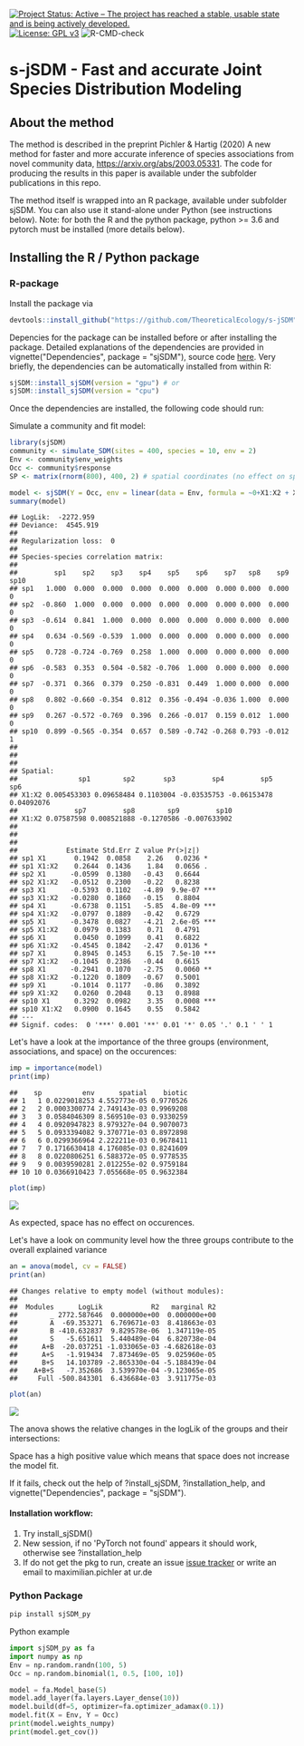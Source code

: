[![Project Status: Active – The project has reached a stable, usable state and is being actively developed.](http://www.repostatus.org/badges/latest/active.svg)](http://www.repostatus.org/#active)
[![License: GPL v3](https://img.shields.io/badge/License-GPL%20v3-blue.svg)](https://www.gnu.org/licenses/gpl-3.0)
![R-CMD-check](https://github.com/TheoreticalEcology/s-jSDM/workflows/R-CMD-check/badge.svg?branch=master)


# s-jSDM - Fast and accurate Joint Species Distribution Modeling

## About the method

The method is described in the preprint Pichler & Hartig (2020) A new method for faster and more accurate inference of species associations from novel community data, https://arxiv.org/abs/2003.05331. The code for producing the results in this paper is available under the subfolder publications in this repo.

The method itself is wrapped into an R package, available under subfolder sjSDM. You can also use it stand-alone under Python (see instructions below). Note: for both the R and the python package, python >= 3.6 and pytorch must be installed (more details below).

## Installing the R / Python package

### R-package

Install the package via


```r
devtools::install_github("https://github.com/TheoreticalEcology/s-jSDM", subdir = "sjSDM")
```

Depencies for the package can be installed before or after installing the package. Detailed explanations of the dependencies are provided in vignette("Dependencies", package = "sjSDM"), source code [here](https://github.com/TheoreticalEcology/s-jSDM/blob/master/sjSDM/vignettes/Dependencies.Rmd). Very briefly,  the dependencies can be automatically installed from within R:


```r
sjSDM::install_sjSDM(version = "gpu") # or
sjSDM::install_sjSDM(version = "cpu")
```
Once the dependencies are installed, the following code should run:

Simulate a community and fit model:

```r
library(sjSDM)
community <- simulate_SDM(sites = 400, species = 10, env = 2)
Env <- community$env_weights
Occ <- community$response
SP <- matrix(rnorm(800), 400, 2) # spatial coordinates (no effect on species occurences)

model <- sjSDM(Y = Occ, env = linear(data = Env, formula = ~0+X1:X2 + X1), spatial = linear(data = SP, formula = ~0+X1:X2), se = TRUE)
summary(model)
```

```
## LogLik:  -2272.959 
## Deviance:  4545.919 
## 
## Regularization loss:  0 
## 
## Species-species correlation matrix: 
## 
##         sp1    sp2    sp3    sp4    sp5    sp6    sp7   sp8    sp9 sp10
## sp1   1.000  0.000  0.000  0.000  0.000  0.000  0.000 0.000  0.000    0
## sp2  -0.860  1.000  0.000  0.000  0.000  0.000  0.000 0.000  0.000    0
## sp3  -0.614  0.841  1.000  0.000  0.000  0.000  0.000 0.000  0.000    0
## sp4   0.634 -0.569 -0.539  1.000  0.000  0.000  0.000 0.000  0.000    0
## sp5   0.728 -0.724 -0.769  0.258  1.000  0.000  0.000 0.000  0.000    0
## sp6  -0.583  0.353  0.504 -0.582 -0.706  1.000  0.000 0.000  0.000    0
## sp7  -0.371  0.366  0.379  0.250 -0.831  0.449  1.000 0.000  0.000    0
## sp8   0.802 -0.660 -0.354  0.812  0.356 -0.494 -0.036 1.000  0.000    0
## sp9   0.267 -0.572 -0.769  0.396  0.266 -0.017  0.159 0.012  1.000    0
## sp10  0.899 -0.565 -0.354  0.657  0.589 -0.742 -0.268 0.793 -0.012    1
## 
## 
## 
## Spatial: 
##               sp1        sp2       sp3         sp4         sp5        sp6
## X1:X2 0.005453303 0.09658484 0.1103004 -0.03535753 -0.06153478 0.04092076
##              sp7         sp8        sp9         sp10
## X1:X2 0.07587598 0.008521888 -0.1270586 -0.007633902
## 
## 
## 
##            Estimate Std.Err Z value Pr(>|z|)    
## sp1 X1       0.1942  0.0858    2.26   0.0236 *  
## sp1 X1:X2    0.2644  0.1436    1.84   0.0656 .  
## sp2 X1      -0.0599  0.1380   -0.43   0.6644    
## sp2 X1:X2   -0.0512  0.2300   -0.22   0.8238    
## sp3 X1      -0.5393  0.1102   -4.89  9.9e-07 ***
## sp3 X1:X2   -0.0280  0.1860   -0.15   0.8804    
## sp4 X1      -0.6738  0.1151   -5.85  4.8e-09 ***
## sp4 X1:X2   -0.0797  0.1889   -0.42   0.6729    
## sp5 X1      -0.3478  0.0827   -4.21  2.6e-05 ***
## sp5 X1:X2    0.0979  0.1383    0.71   0.4791    
## sp6 X1       0.0450  0.1099    0.41   0.6822    
## sp6 X1:X2   -0.4545  0.1842   -2.47   0.0136 *  
## sp7 X1       0.8945  0.1453    6.15  7.5e-10 ***
## sp7 X1:X2   -0.1045  0.2386   -0.44   0.6615    
## sp8 X1      -0.2941  0.1070   -2.75   0.0060 ** 
## sp8 X1:X2   -0.1220  0.1809   -0.67   0.5001    
## sp9 X1      -0.1014  0.1177   -0.86   0.3892    
## sp9 X1:X2    0.0260  0.2048    0.13   0.8988    
## sp10 X1      0.3292  0.0982    3.35   0.0008 ***
## sp10 X1:X2   0.0900  0.1645    0.55   0.5842    
## ---
## Signif. codes:  0 '***' 0.001 '**' 0.01 '*' 0.05 '.' 0.1 ' ' 1
```
Let's have a look at the importance of the three groups (environment, associations, and space) on the occurences:

```r
imp = importance(model)
print(imp)
```

```
##    sp          env      spatial    biotic
## 1   1 0.0229018253 4.552773e-05 0.9770526
## 2   2 0.0003300774 2.749143e-03 0.9969208
## 3   3 0.0584046309 8.569510e-03 0.9330259
## 4   4 0.0920947823 8.979327e-04 0.9070073
## 5   5 0.0933394082 9.370771e-03 0.8972898
## 6   6 0.0299366964 2.222211e-03 0.9678411
## 7   7 0.1716630418 4.176085e-03 0.8241609
## 8   8 0.0220806251 6.588372e-05 0.9778535
## 9   9 0.0039590281 2.012255e-02 0.9759184
## 10 10 0.0366910423 7.055668e-05 0.9632384
```

```r
plot(imp)
```

![](README_files/figure-html/unnamed-chunk-4-1.png)<!-- -->


As expected, space has no effect on occurences.

Let's have a look on community level how the three groups contribute to the overall explained variance 

```r
an = anova(model, cv = FALSE)
print(an)
```

```
## Changes relative to empty model (without modules):
## 
##  Modules      LogLik            R2   marginal R2
##        _ 2772.587646  0.000000e+00  0.000000e+00
##        A  -69.353271  6.769671e-03  8.418663e-03
##        B -410.632837  9.829578e-06  1.347119e-05
##        S   -5.651611  5.440489e-04  6.820738e-04
##      A+B  -20.037251 -1.033065e-03 -4.682618e-03
##      A+S   -1.919434  7.873469e-05  9.025960e-05
##      B+S   14.103789 -2.865330e-04 -5.188439e-04
##    A+B+S   -7.352686  3.539970e-04 -9.123065e-05
##     Full -500.843301  6.436684e-03  3.911775e-03
```

```r
plot(an)
```

![](README_files/figure-html/unnamed-chunk-5-1.png)<!-- -->

The anova shows the relative changes in the logLik of the groups and their intersections:

Space has a high positive value which means that space does not increase the model fit.



If it fails, check out the help of ?install_sjSDM, ?installation_help, and vignette("Dependencies", package = "sjSDM"). 

#### Installation workflow:
1. Try install_sjSDM()
2. New session, if no 'PyTorch not found' appears it should work, otherwise see ?installation_help
3. If do not get the pkg to run, create an issue [issue tracker](https://github.com/TheoreticalEcology/s-jSDM/issues) or write an email to maximilian.pichler at ur.de


### Python Package

```bash
pip install sjSDM_py
```
Python example


```python
import sjSDM_py as fa
import numpy as np
Env = np.random.randn(100, 5)
Occ = np.random.binomial(1, 0.5, [100, 10])

model = fa.Model_base(5)
model.add_layer(fa.layers.Layer_dense(10))
model.build(df=5, optimizer=fa.optimizer_adamax(0.1))
model.fit(X = Env, Y = Occ)
print(model.weights_numpy)
print(model.get_cov())
```

